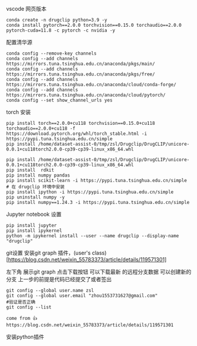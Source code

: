 vscode 网页版本
```shell
conda create -n drugclip python=3.9 -y
conda install pytorch==2.0.0 torchvision==0.15.0 torchaudio==2.0.0 pytorch-cuda=11.8 -c pytorch -c nvidia -y
```
配置清华源
```shell
conda config --remove-key channels
conda config --add channels https://mirrors.tuna.tsinghua.edu.cn/anaconda/pkgs/main/
conda config --add channels https://mirrors.tuna.tsinghua.edu.cn/anaconda/pkgs/free/
conda config --add channels https://mirrors.tuna.tsinghua.edu.cn/anaconda/cloud/conda-forge/
conda config --add channels https://mirrors.tuna.tsinghua.edu.cn/anaconda/cloud/pytorch/
conda config --set show_channel_urls yes
```
torch 安装
```shell
pip install torch==2.0.0+cu118 torchvision==0.15.0+cu118 torchaudio==2.0.0+cu118 -f https://download.pytorch.org/whl/torch_stable.html -i https://pypi.tuna.tsinghua.edu.cn/simple
pip install /home/dataset-assist-0/tmp/zsl/Drugclip/DrugCLIP/unicore-0.0.1+cu118torch2.0.0-cp39-cp39-linux_x86_64.whl
```
```shell
pip install /home/dataset-assist-0/tmp/zsl/Drugclip/DrugCLIP/unicore-0.0.1+cu118torch2.0.0-cp39-cp39-linux_x86_64.whl
pip install  rdkit
pip install numpy pandas
pip install scikit-learn -i https://pypi.tuna.tsinghua.edu.cn/simple
# 在 drugclip 环境中安装
pip install ipython -i https://pypi.tuna.tsinghua.edu.cn/simple
pip uninstall numpy -y
pip install numpy==1.24.3 -i https://pypi.tuna.tsinghua.edu.cn/simple
```
Jupyter notebook 设置

```shell
pip install jupyter 
pip install ipykernel
python -m ipykernel install --user --name drugclip --display-name "drugclip"
```

git设置
安装git graph 插件，(user's class)[https://blog.csdn.net/weixin_55783373/article/details/119571301]

左下角 展示git graph
点击下载按钮 可以下载最新 的远程分支数据
可以创建新的分支
上一步的前提是代码已经提交了或者签出
```shell
git config --global user.name zsl
git config --global user.email "zhou1553731627@gmail.com"
#验证是否正确
git config --list

```
```text
come from 👍 
https://blog.csdn.net/weixin_55783373/article/details/119571301
```
安装python插件
